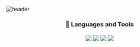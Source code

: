 ![header](https://capsule-render.vercel.app/api?type=waving&color=gradient&height=300&section=header&text=cindy%20cho&fontSize=90&animation=fadeIn&fontAlignY=38&desc=discover%20about%20me!&descAlignY=50&descAlign=63)
<h3 align="center">🦾 Languages and Tools<br/><br/><img src="https://img.shields.io/badge/C++-00599C?style=plastic&logo=C%2B%2B&logoColor=white"/>
<img src="https://img.shields.io/badge/C-A8B9CC?style=plastic&logo=C&logoColor=white"/>
<img src="https://img.shields.io/badge/Python-3776AB?style=plastic&logo=Python&logoColor=white"/>
<img src="https://img.shields.io/badge/React-61DAFB?style=plastic&logo=React&logoColor=white"/></h3>
<br/>

